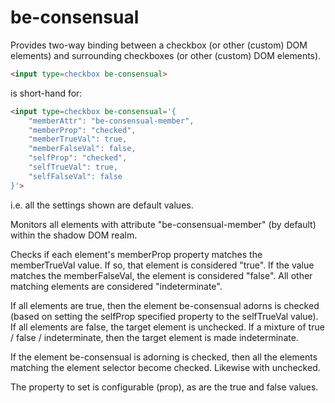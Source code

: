 # be-consensual

Provides two-way binding between a checkbox (or other (custom) DOM elements) and surrounding checkboxes (or other (custom) DOM elements).

```html
<input type=checkbox be-consensual>
```

is short-hand for:

```html
<input type=checkbox be-consensual='{
    "memberAttr": "be-consensual-member",
    "memberProp": "checked",
    "memberTrueVal": true,
    "memberFalseVal": false,
    "selfProp": "checked",
    "selfTrueVal": true,
    "selfFalseVal": false
}'>
```

i.e. all the settings shown are default values.

Monitors all elements with attribute "be-consensual-member" (by default) within the shadow DOM realm.

Checks if each element's memberProp property matches the memberTrueVal value.   If so, that element is considered "true".  If the value matches the memberFalseVal, the element is considered "false".  All other matching elements are considered "indeterminate".

If all elements are true, then the element be-consensual adorns is checked (based on setting the selfProp specified property to the selfTrueVal value).  If all elements are false, the target element is unchecked.  If a mixture of true / false / indeterminate, then the target element is made indeterminate.

If the element be-consensual is adorning is checked, then all the elements matching the element selector become checked.  Likewise with unchecked.

The property to set is configurable (prop), as are the true and false values.

